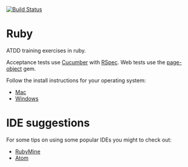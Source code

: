 ﻿[![Build Status](https://travis-ci.org/dwhelan/atdd_training.png?branch=master)](https://travis-ci.org/dwhelan/atdd_training)

# Ruby
ATDD training exercises in ruby.

Acceptance tests use [Cucumber](https://cucumber.io/) with
[RSpec](http://rspec.info/). Web tests use the [page-object](https://github.com/cheezy/page-object) gem.

Follow the install instructions for your operating system:
* [Mac](Mac-setup.MD)
* [Windows](Windows-setup.MD)

# IDE suggestions
For some tips on using some popular IDEs you might to check out:
* [RubyMine](RubyMine.md)
* [Atom](Atom.md)
